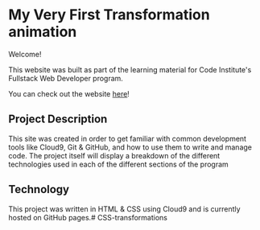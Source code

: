 # My Very First Transformation animation

Welcome!

This website was built as part of the learning material for Code Institute's Fullstack Web Developer program.

You can check out the website [here](https://grisselfaura.github.io/CSS-transformations/.)!

## Project Description
This site was created in order to get familiar with common development tools like Cloud9, Git & GitHub, and how to use them to write and manage code. The project itself will display a breakdown of the different technologies used in each of the different sections of the program

## Technology
This project was written in HTML & CSS using Cloud9 and is currently hosted on GitHub pages.# CSS-transformations
